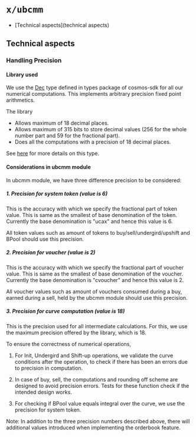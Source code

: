 <!--
 Copyright (c) 2022-2023 Contributors to the Eclipse Foundation

 See the NOTICE file(s) distributed with this work for additional
 information regarding copyright ownership.

 This program and the accompanying materials are made available under the
 terms of the Apache License, Version 2.0 which is available at
 https://www.apache.org/licenses/LICENSE-2.0.

 Unless required by applicable law or agreed to in writing, software
 distributed under the License is distributed on an "AS IS" BASIS, WITHOUT
 WARRANTIES OR CONDITIONS OF ANY KIND, either express or implied. See the
 License for the specific language governing permissions and limitations
 under the License.

 SPDX-License-Identifier: Apache-2.0
-->
# `x/ubcmm`

* [Technical aspects](technical aspects)

## Technical aspects

### Handling Precision

#### Library used

We use the
[Dec](https://github.com/cosmos/cosmos-sdk/blob/8f6a94cd1f9f1c6bf1ad83a751da86270db92e02/types/math.go#L40)
type defined in types package of cosmos-sdk for all our numerical computations.
This implements arbitrary precision fixed point arithmetics.

The library 

- Allows maximum of 18 decimal places.
- Allows maximum of 315 bits to store decimal values (256 for the whole number part and 59 for the fractional part).
- Does all the computations with a precision of 18 decimal places.

See [here](https://github.com/cosmos/cosmos-sdk/blob/main/math/dec.go#L15) for more details on this type.

#### Considerations in ubcmm module

In ubcmm module, we have three difference precision to be considered:

##### 1. Precision for system token (value is 6)

This is the accuracy with which we specify the fractional part of token value.
This is same as the smallest of base denomination of the token. Currently the
base denomination is "ucax" and hence this value is 6.

All token values such as amount of tokens to buy/sell/undergird/upshift and
BPool should use this precision.

##### 2. Precision for voucher (value is 2)

This is the accuracy with which we specify the fractional part of voucher
value. This is same as the smallest of base denomination of the voucher.
Currently the base denomination is "cvoucher" and hence this value is 2.

All voucher values such as amount of vouchers consumed during a buy, earned
during a sell, held by the ubcmm module should use this precision.

##### 3. Precision for curve computation (value is 18)

This is the precision used for all intermediate calculations. For this, we use
the maximum precision offered by the library, which is 18.

To ensure the correctness of numerical operations, 

1. For Init, Undergird and Shift-up operations, we validate the curve conditions after the
   operation, to check if there has been an errors due to precision in computation.

2. In case of buy, sell, the computations and rounding off scheme are designed to avoid
   precision errors. Tests for these function check if the intended design works.

3. For checking if BPool value equals integral over the curve, we use the precision for system token.


Note: In addition to the three precision numbers described above, there will
additional values introduced when implementing the orderbook feature.

